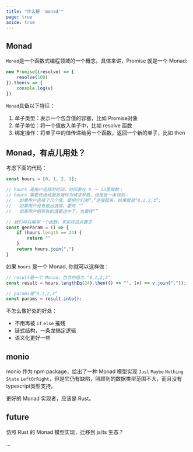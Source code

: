 ```yaml
---
title: "什么是 'monad'"
page: true
aside: true
---
```


## Monad
`Monad`是一个函数式编程领域的一个概念。具体来讲，Promise 就是一个 Monad:
```js
new Promise((resolve) => {
    resolve(100)
}).then(v => {
    console.log(v)
})
```

`Monad`具备以下特征：
1. 单子类型：表示一个包含值的容器，比如 Promise对象
2. 单子单位：将一个值放入单子中，比如 resolve 函数
3. 绑定操作：将单子中的值传递给另一个函数，返回一个新的单子，比如 then

## Monad，有点儿用处？
考虑下面的代码：
```js 
const hours = [0, 1, 2, 3];

// hours 是用户选择的时间，时间要在 0 ～ 23里取数；
// hours 需要传递给服务端作为请求参数，但是有一条规则：
//   如果用户选择了几个值，要把它们用“，”连接起来，结果就是“0,1,2,3”;
//   如果用户没有做出选择，要传 “”
//   如果用户把所有的值都选中了，也要传“”

// 我们可以编写一个函数，来实现这点要求
const genParam = () => {
    if (hours.length == 24) {
        return ""
    }
    return hours.join(",")
}
```

如果 `hours` 是一个 Monad, 你就可以这样做：
```js
// result是一个 Monad，包含的值为 "0,1,2,3"
const result = hours.lengthEq(24).then(() => "", (v) => v.join(","));

// params是“0,1,2,3”
const params = result.into();
```

不怎么像好处的好处：
- 不用再被 `if` `else` 摧残
- 链式结构，一条龙搞定逻辑
- 语义化更好一些

## monio
monio 作为 npm package，给出了一种 Monad 模型实现 `Just` `Maybe` `Nothing` `State` `LeftOrRight`，但是它仍有缺陷，照顾到的数据类型范围不大，而且没有typescript类型支持。

更好的 Monad 实现者，应该是 Rust。

## future
仿照 Rust 的 Monad 模型实现，迁移到 js/ts 生态？

...


<Giscus />
